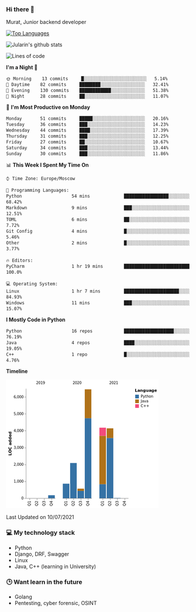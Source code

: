 ### Hi there 👋

Murat, Junior backend developer

[![Top Languages](https://github-readme-stats.vercel.app/api/top-langs/?username=Jularin&layout=compact)]()

![Jularin's github stats](https://github-readme-stats.vercel.app/api?username=Jularin&show_icons=true&include_all_commits=true&count_private=true)

<!--START_SECTION:waka-->
![Lines of code](https://img.shields.io/badge/From%20Hello%20World%20I%27ve%20Written-18469%20lines%20of%20code-blue)

**I'm a Night 🦉** 

```text
🌞 Morning    13 commits     █░░░░░░░░░░░░░░░░░░░░░░░░   5.14% 
🌆 Daytime    82 commits     ████████░░░░░░░░░░░░░░░░░   32.41% 
🌃 Evening    130 commits    ████████████░░░░░░░░░░░░░   51.38% 
🌙 Night      28 commits     ██░░░░░░░░░░░░░░░░░░░░░░░   11.07%

```
📅 **I'm Most Productive on Monday** 

```text
Monday       51 commits     █████░░░░░░░░░░░░░░░░░░░░   20.16% 
Tuesday      36 commits     ███░░░░░░░░░░░░░░░░░░░░░░   14.23% 
Wednesday    44 commits     ████░░░░░░░░░░░░░░░░░░░░░   17.39% 
Thursday     31 commits     ███░░░░░░░░░░░░░░░░░░░░░░   12.25% 
Friday       27 commits     ██░░░░░░░░░░░░░░░░░░░░░░░   10.67% 
Saturday     34 commits     ███░░░░░░░░░░░░░░░░░░░░░░   13.44% 
Sunday       30 commits     ███░░░░░░░░░░░░░░░░░░░░░░   11.86%

```


📊 **This Week I Spent My Time On** 

```text
⌚︎ Time Zone: Europe/Moscow

💬 Programming Languages: 
Python                   54 mins             █████████████████░░░░░░░░   68.42% 
Markdown                 9 mins              ███░░░░░░░░░░░░░░░░░░░░░░   12.51% 
TOML                     6 mins              ██░░░░░░░░░░░░░░░░░░░░░░░   7.72% 
Git Config               4 mins              █░░░░░░░░░░░░░░░░░░░░░░░░   5.46% 
Other                    2 mins              █░░░░░░░░░░░░░░░░░░░░░░░░   3.77%

🔥 Editors: 
PyCharm                  1 hr 19 mins        █████████████████████████   100.0%

💻 Operating System: 
Linux                    1 hr 7 mins         █████████████████████░░░░   84.93% 
Windows                  11 mins             ███░░░░░░░░░░░░░░░░░░░░░░   15.07%

```

**I Mostly Code in Python** 

```text
Python                   16 repos            ███████████████████░░░░░░   76.19% 
Java                     4 repos             ████░░░░░░░░░░░░░░░░░░░░░   19.05% 
C++                      1 repo              █░░░░░░░░░░░░░░░░░░░░░░░░   4.76%

```


**Timeline**

![Chart not found](https://raw.githubusercontent.com/Jularin/Jularin/main/charts/bar_graph.png) 


 Last Updated on 10/07/2021
<!--END_SECTION:waka-->

### 💻 My technology stack
 - Python
 - Django, DRF, Swagger
 - Linux 
 - Java, C++ (learning in University)

### 🕒 Want learn in the future
 - Golang
 - Pentesting, cyber forensic, OSINT
